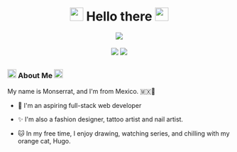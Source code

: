 
<div id="header" align="center">
  <h1>
    <img src="https://media.tenor.com/Cri9ly9IFjMAAAAj/fireworks-color.gif" width="30" height="30">  Hello there         <img src="https://media.tenor.com/Cri9ly9IFjMAAAAj/fireworks-color.gif" width="30" height="30">
  </h1>
</div>
<div id="lofi" align="center">
  <img src="https://media1.tenor.com/m/4RYbGa1GttQAAAAd/lofi-browsing.gif"><br>
  <img src="https://media.tenor.com/zhIZszouG8QAAAAi/line-divider.gif" height="2">
</div>
<br>
<div id="badges" align="center">
 <a href="https://open.spotify.com/playlist/14RXBi0YWelt7L7oidpuCX?si=ce999ee345f640f0"><img src="https://img.shields.io/badge/Spotify-8B89CC?style=for-the-badge&logo=spotify&logoColor=white"></a>
  <a href="https://www.linkedin.com/in/monsehz"><img src="https://img.shields.io/badge/LinkedIn-7291bc?style=for-the-badge&logo=linkedin&logoColor=white"></a><br>
</div>

<h2> </h2>
<h3> <img src="https://media.tenor.com/vafOLwS0j0sAAAAi/star-y%C4%B1ld%C4%B1z.gif" height="20"> About Me <img src="https://media.tenor.com/vafOLwS0j0sAAAAi/star-y%C4%B1ld%C4%B1z.gif" height="20"></h3>

My name is Monserrat, and I'm from Mexico. 🇲🇽🌮

- 📖 I'm an aspiring full-stack web developer

- ✨ I'm also a fashion designer, tattoo artist and nail artist.

- 🐱 In my free time, I enjoy drawing, watching series, and chilling with my orange cat, Hugo.
<!--
**morwen44/morwen44** is a ✨ _special_ ✨ repository because its `README.md` (this file) appears on your GitHub profile.

Here are some ideas to get you started:

- 🔭 I’m currently working on ...
- 🌱 I’m currently learning ...
- 👯 I’m looking to collaborate on ...
- 🤔 I’m looking for help with ...
- 💬 Ask me about ...
- 📫 How to reach me: ...
- 😄 Pronouns: ...
- ⚡ Fun fact: ...
-->
